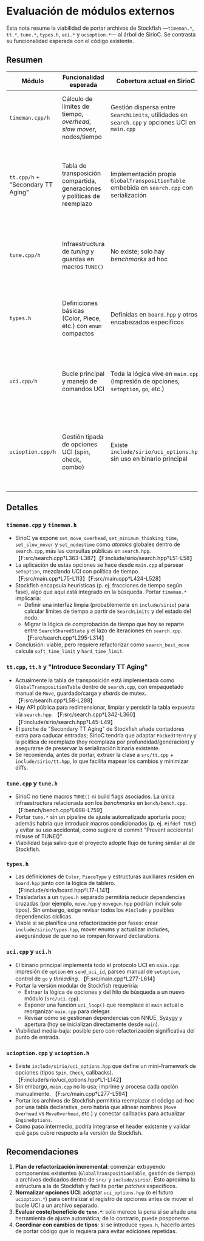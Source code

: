 # Evaluación de módulos externos

Esta nota resume la viabilidad de portar archivos de Stockfish —`timeman.*`, `tt.*`, `tune.*`, `types.h`, `uci.*` y `ucioption.*`— al árbol de SirioC. Se contrasta su funcionalidad esperada con el código existente.

## Resumen

| Módulo | Funcionalidad esperada | Cobertura actual en SirioC | Viabilidad | Comentarios clave |
| --- | --- | --- | --- | --- |
| `timeman.cpp/h` | Cálculo de límites de tiempo, *overhead*, *slow mover*, nodos/tiempo | Gestión dispersa entre `SearchLimits`, utilidades en `search.cpp` y opciones UCI en `main.cpp` | Media | Requiere extraer lógica de tiempo de `search.cpp` y reescribir el *plumbing* de opciones. |
| `tt.cpp/h` + "Secondary TT Aging" | Tabla de transposición compartida, generaciones y políticas de reemplazo | Implementación propia `GlobalTranspositionTable` embebida en `search.cpp` con serialización | Media | Hay equivalencia funcional, pero habría que trocear el fichero, mapear tipos y adaptar la persistencia actual. |
| `tune.cpp/h` | Infraestructura de *tuning* y guardas en macros `TUNE()` | No existe; solo hay *benchmarks* ad hoc | Baja | Introducirlo exige definir macros y rutas de build nuevas; útil solo si se añade tooling externo. |
| `types.h` | Definiciones básicas (Color, Piece, etc.) con `enum` compactos | Definidas en `board.hpp` y otros encabezados específicos | Media | Se puede factorizar, pero implica revisar include-guards y dependencias ciclicas. |
| `uci.cpp/h` | Bucle principal y manejo de comandos UCI | Toda la lógica vive en `main.cpp` (impresión de opciones, `setoption`, `go`, etc.) | Media-baja | Portar requiere reestructurar `main.cpp`, separar el hilo de búsqueda y ajustar puntos de entrada. |
| `ucioption.cpp/h` | Gestión tipada de opciones UCI (spin, check, combo) | Existe `include/sirio/uci_options.hpp` sin uso en binario principal | Media | Se puede reaprovechar concepto, pero habría que reconciliar nomenclaturas y callbacks con el flujo actual en `main.cpp`. |

## Detalles

### `timeman.cpp` y `timeman.h`
- SirioC ya expone `set_move_overhead`, `set_minimum_thinking_time`, `set_slow_mover` y `set_nodestime` como *atomics* globales dentro de `search.cpp`, más las consultas públicas en `search.hpp`. 【F:src/search.cpp†L363-L387】【F:include/sirio/search.hpp†L51-L58】
- La aplicación de estas opciones se hace desde `main.cpp` al parsear `setoption`, mezclando UCI con política de tiempo. 【F:src/main.cpp†L75-L113】【F:src/main.cpp†L424-L528】
- Stockfish encapsula heurísticas (p. ej. fracciones de tiempo según fase), algo que aquí está integrado en la búsqueda. Portar `timeman.*` implicaría:
  - Definir una interfaz limpia (probablemente en `include/sirio`) para calcular límites de tiempo a partir de `SearchLimits` y del estado del nodo.
  - Migrar la lógica de comprobación de tiempo que hoy se reparte entre `SearchSharedState` y el lazo de iteraciones en `search.cpp`. 【F:src/search.cpp†L295-L314】
- Conclusión: viable, pero requiere refactorizar cómo `search_best_move` calcula `soft_time_limit` y `hard_time_limit`.

### `tt.cpp`, `tt.h` y "Introduce Secondary TT Aging"
- Actualmente la tabla de transposición está implementada como `GlobalTranspositionTable` dentro de `search.cpp`, con empaquetado manual de `Move`, guardado/carga y *shards* de mutex. 【F:src/search.cpp†L58-L288】
- Hay API pública para redimensionar, limpiar y persistir la tabla expuesta vía `search.hpp`. 【F:src/search.cpp†L342-L360】【F:include/sirio/search.hpp†L45-L49】
- El parche de "Secondary TT Aging" de Stockfish añade contadores extra para caducar entradas; SirioC tendría que adaptar `PackedTTEntry` y la política de reemplazo (hoy reemplaza por profundidad/generación) y asegurarse de preservar la serialización binaria existente.
- Se recomienda, antes de portar, extraer la clase a `src/tt.cpp` + `include/sirio/tt.hpp`, lo que facilita mapear los cambios y minimizar diffs.

### `tune.cpp` y `tune.h`
- SirioC no tiene macros `TUNE()` ni build flags asociados. La única infraestructura relacionada son los *benchmarks* en `bench/bench.cpp`. 【F:bench/bench.cpp†L698-L759】
- Portar `tune.*` sin un pipeline de ajuste automatizado aportaría poco; además habría que introducir macros condicionados (p. ej. `#ifdef TUNE`) y evitar su uso accidental, como sugiere el commit "Prevent accidental misuse of TUNE()".
- Viabilidad baja salvo que el proyecto adopte flujo de tuning similar al de Stockfish.

### `types.h`
- Las definiciones de `Color`, `PieceType` y estructuras auxiliares residen en `board.hpp` junto con la lógica de tablero. 【F:include/sirio/board.hpp†L17-L141】
- Trasladarlas a un `types.h` separado permitiría reducir dependencias cruzadas (por ejemplo, `move.hpp` y `movegen.hpp` podrían incluir solo tipos). Sin embargo, exige revisar todos los `#include` y posibles dependencias cíclicas.
- Viable si se planifica una refactorización por fases: crear `include/sirio/types.hpp`, mover enums y actualizar includes, asegurándose de que no se rompan forward declarations.

### `uci.cpp` y `uci.h`
- El binario principal implementa todo el protocolo UCI en `main.cpp`: impresión de `option` en `send_uci_id`, parseo manual de `setoption`, control de `go` y *threading*. 【F:src/main.cpp†L277-L614】
- Portar la versión modular de Stockfish requeriría:
  - Extraer la lógica de opciones y del hilo de búsqueda a un nuevo módulo (`src/uci.cpp`).
  - Exponer una función `uci_loop()` que reemplace el `main` actual o reorganizar `main.cpp` para delegar.
  - Revisar cómo se gestionan dependencias con NNUE, Syzygy y apertura (hoy se inicializan directamente desde `main`).
- Viabilidad media-baja: posible pero con refactorización significativa del punto de entrada.

### `ucioption.cpp` y `ucioption.h`
- Existe `include/sirio/uci_options.hpp` que define un mini-framework de opciones (tipos `Spin`, `Check`, callbacks). 【F:include/sirio/uci_options.hpp†L1-L142】
- Sin embargo, `main.cpp` no lo usa; imprime y procesa cada opción manualmente. 【F:src/main.cpp†L277-L594】
- Portar los archivos de Stockfish permitiría reemplazar el código ad-hoc por una tabla declarativa, pero habría que alinear nombres (`Move Overhead` vs `MoveOverhead`, etc.) y conectar callbacks para actualizar `EngineOptions`.
- Como paso intermedio, podría integrarse el header existente y validar qué gaps cubre respecto a la versión de Stockfish.

## Recomendaciones

1. **Plan de refactorización incremental**: comenzar extrayendo componentes existentes (`GlobalTranspositionTable`, gestión de tiempo) a archivos dedicados dentro de `src/` y `include/sirio/`. Esto aproxima la estructura a la de Stockfish y facilita portar *patches* específicos.
2. **Normalizar opciones UCI**: adoptar `uci_options.hpp` (o el futuro `ucioption.*`) para centralizar el registro de opciones antes de mover el bucle UCI a un archivo separado.
3. **Evaluar coste/beneficio de `tune.*`**: solo merece la pena si se añade una herramienta de ajuste automática; de lo contrario, puede posponerse.
4. **Coordinar con cambios de tipos**: si se introduce `types.h`, hacerlo antes de portar código que lo requiera para evitar ediciones repetidas.

